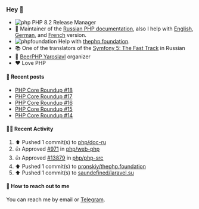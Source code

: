 ### Hey 👋

- ![php](https://user-images.githubusercontent.com/4685504/174548850-037dfd35-3b33-4154-9c50-95efd45ba66a.png) PHP 8.2 Release Manager
- 📖 Maintainer of the [Russian PHP documentation](https://github.com/php/doc-ru), also I help with [English](https://github.com/php/doc-en), [German](https://github.com/php/doc-de), and [French](https://github.com/php/doc-fr) version.
- ![phpfoundation](https://user-images.githubusercontent.com/4685504/174548733-72f62c18-f57e-47a6-8201-cb3d87e06b98.png) Help with [thephp.foundation](https://github.com/ThePHPF/thephp.foundation).
- 📚 One of the translators of
  the [Symfony 5: The Fast Track](https://symfony.com/doc/current/the-fast-track/ru/index.html)
  in Russian
- 🍻 [BeerPHP Yaroslavl](https://github.com/beerphp/yaroslavl) organizer
- ❤️ Love PHP

#### 📜 Recent posts

<!-- BLOG-POST-LIST:START -->
- [PHP Core Roundup #18](https://thephp.foundation/blog/2023/11/01/php-core-roundup-18/)
- [PHP Core Roundup #17](https://thephp.foundation/blog/2023/10/01/php-core-roundup-17/)
- [PHP Core Roundup #16](https://thephp.foundation/blog/2023/09/01/php-core-roundup-16/)
- [PHP Core Roundup #15](https://thephp.foundation/blog/2023/08/01/php-core-roundup-15/)
- [PHP Core Roundup #14](https://thephp.foundation/blog/2023/07/01/php-core-roundup-14/)
<!-- BLOG-POST-LIST:END -->

#### 👨‍💻 Recent Activity

<!--RECENT_ACTIVITY:start-->
1. ⬆️ Pushed 1 commit(s) to [php/doc-ru](https://github.com/php/doc-ru)<br>
2. 👍 Approved [#971](https://github.com/php/web-php/pull/971#pullrequestreview-1985064218) in [php/web-php](https://github.com/php/web-php)<br>
3. 👍 Approved [#13879](https://github.com/php/php-src/pull/13879#pullrequestreview-1977783703) in [php/php-src](https://github.com/php/php-src)<br>
4. ⬆️ Pushed 1 commit(s) to [pronskiy/thephp.foundation](https://github.com/pronskiy/thephp.foundation)<br>
5. ⬆️ Pushed 1 commit(s) to [saundefined/laravel.su](https://github.com/saundefined/laravel.su)<br>
<!--RECENT_ACTIVITY:end-->

#### 💌 How to reach out to me

You can reach me by email or [Telegram](https://t.me/saundefined).
